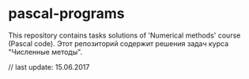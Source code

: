 # pascal-programs
This repository contains tasks solutions of 'Numerical methods' course (Pascal code).
Этот репозиторий содержит решения задач курса "Численные методы".

// last update: 15.06.2017

